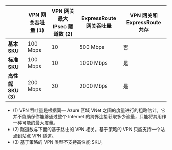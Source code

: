 | | **VPN 网关吞吐量 (1)** | **VPN 网关最大 IPsec 隧道数 (2)** | **ExpressRoute 网关吞吐量** | **VPN 网关和 ExpressRoute 共存**|
|--- |----------------------------|-----------------------------------|-------------------------------------|-----------------------------------------|
| **基本 SKU** | 100 Mbps | 10 | 500 Mbps | 否 |
| **标准 SKU** | 100 Mbps | 10 | 1000 Mbps | 是 |
| **高性能 SKU (3)** | 200 Mbps | 30 | 2000 Mbps | 是 |

- (1) VPN 吞吐量是根据同一 Azure 区域 VNet 之间的度量进行的粗略估计。它并不能确保你能够通过整个 Internet 的跨界连接获取多少流量，只能将其用作一种可能的最大度量。
- (2) 隧道数与下面的基于路由的 VPN 相关。基于策略的 VPN 只能支持一个站点到站点 VPN 隧道。
- (3) 基于策略的 VPN 类型不支持高性能 SKU。

<!---HONumber=Mooncake_0822_2016-->